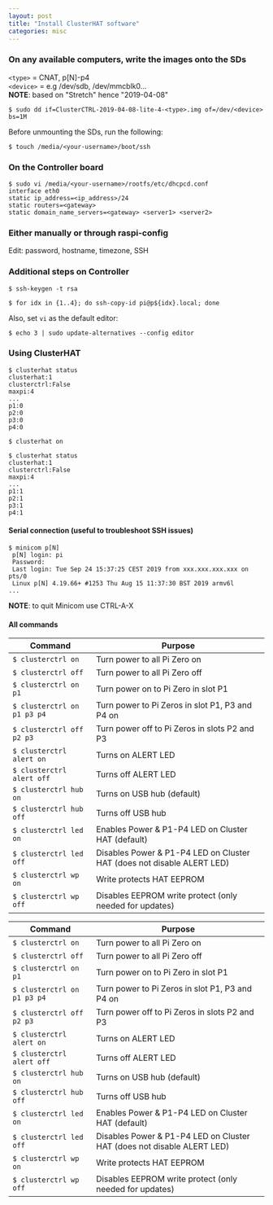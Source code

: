 ```yaml
---
layout: post
title: "Install ClusterHAT software"
categories: misc
---
```


### On any available computers, write the images onto the SDs
`<type>` = CNAT, p[N]-p4<br/>
`<device>` = e.g /dev/sdb, /dev/mmcblk0...<br/>
**NOTE**: based on "Stretch" hence "2019-04-08"
```
$ sudo dd if=ClusterCTRL-2019-04-08-lite-4-<type>.img of=/dev/<device> bs=1M
```

Before unmounting the SDs, run the following:
```
$ touch /media/<your-username>/boot/ssh
```

### On the Controller board
```
$ sudo vi /media/<your-username>/rootfs/etc/dhcpcd.conf
interface eth0
static ip_address=<ip_address>/24
static routers=<gateway>
static domain_name_servers=<gateway> <server1> <server2>
```

### Either manually or through raspi-config
Edit: password, hostname, timezone, SSH

### Additional steps on Controller
```
$ ssh-keygen -t rsa

$ for idx in {1..4}; do ssh-copy-id pi@p${idx}.local; done
```

Also, set `vi` as the default editor:
```
$ echo 3 | sudo update-alternatives --config editor
```

### Using ClusterHAT
```
$ clusterhat status
clusterhat:1
clusterctrl:False
maxpi:4
...
p1:0
p2:0
p3:0
p4:0

$ clusterhat on

$ clusterhat status
clusterhat:1
clusterctrl:False
maxpi:4
...
p1:1
p2:1
p3:1
p4:1
```

#### Serial connection (useful to troubleshoot SSH issues)
```
$ minicom p[N]
 p[N] login: pi
 Password:
 Last login: Tue Sep 24 15:37:25 CEST 2019 from xxx.xxx.xxx.xxx on pts/0
 Linux p[N] 4.19.66+ #1253 Thu Aug 15 11:37:30 BST 2019 armv6l
...
```
**NOTE**: to quit Minicom use CTRL-A-X

#### All commands

Command | Purpose
---- | ----
`$ clusterctrl on`           | Turn power to all Pi Zero on
`$ clusterctrl off`          | Turn power to all Pi Zero off
`$ clusterctrl on p1`        | Turn power on to Pi Zero in slot P1
`$ clusterctrl on p1 p3 p4`  | Turn power to Pi Zeros in slot P1, P3 and P4 on
`$ clusterctrl off p2 p3`    | Turn power off to Pi Zeros in slots P2 and P3
`$ clusterctrl alert on`     | Turns on ALERT LED
`$ clusterctrl alert off`    | Turns off ALERT LED
`$ clusterctrl hub on`       | Turns on USB hub (default)
`$ clusterctrl hub off`      | Turns off USB hub
`$ clusterctrl led on`       | Enables Power & P1-P4 LED on Cluster HAT (default)  
`$ clusterctrl led off`      | Disables Power & P1-P4 LED on Cluster HAT (does not disable ALERT LED)
`$ clusterctrl wp on`        | Write protects HAT EEPROM
`$ clusterctrl wp off`       | Disables EEPROM write protect (only needed for updates)

Command                      | Purpose
---------------------------- | ----------------------------------------------------------------------
`$ clusterctrl on`           | Turn power to all Pi Zero on
`$ clusterctrl off`          | Turn power to all Pi Zero off
`$ clusterctrl on p1`        | Turn power on to Pi Zero in slot P1
`$ clusterctrl on p1 p3 p4`  | Turn power to Pi Zeros in slot P1, P3 and P4 on
`$ clusterctrl off p2 p3`    | Turn power off to Pi Zeros in slots P2 and P3
`$ clusterctrl alert on`     | Turns on ALERT LED
`$ clusterctrl alert off`    | Turns off ALERT LED
`$ clusterctrl hub on`       | Turns on USB hub (default)
`$ clusterctrl hub off`      | Turns off USB hub
`$ clusterctrl led on`       | Enables Power & P1-P4 LED on Cluster HAT (default) 
`$ clusterctrl led off`      | Disables Power & P1-P4 LED on Cluster HAT (does not disable ALERT LED)
`$ clusterctrl wp on`        | Write protects HAT EEPROM
`$ clusterctrl wp off`       | Disables EEPROM write protect (only needed for updates)

